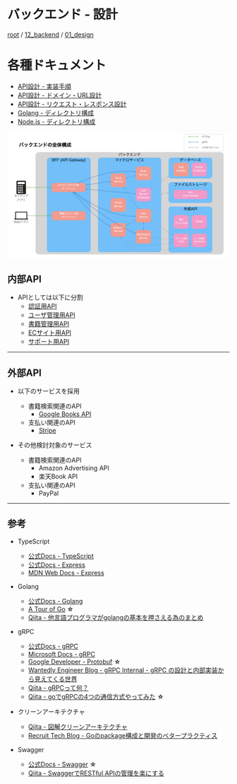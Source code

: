 # バックエンド - 設計

[root](./../../../README.md) 
/ [12_backend](./../README.md) 
/ [01_design](./README.md)

# 各種ドキュメント

* [API設計 - 実装手順](./implementation-procedure.md)
* [API設計 - ドメイン・URL設計](./domain-url.md)
* [API設計 - リクエスト・レスポンス設計](./request-response.md)
* [Golang - ディレクトリ構成](./directories-for-golang.md)
* [Node.js - ディレクトリ構成](./directories-for-node.md)

![全体構成](./images/architecture.jpeg)

## 内部API

* APIとしては以下に分割
  * [認証用API](./../31_auth_api/README.md)
  * [ユーザ管理用API](./../32_user_api/README.md)
  * [書籍管理用API](./../33_book_api/README.md)
  * [ECサイト用API](./../34_store_api/README.md)
  * [サポート用API](./../35_information_api/README.md)

---

## 外部API

* 以下のサービスを採用
  * 書籍検索関連のAPI
    * [Google Books API](./../31_google_books_api/README.md)
  * 支払い関連のAPI
    * [Stripe](./../32_stripe/README.md)

* その他検討対象のサービス
  * 書籍検索関連のAPI
    * Amazon Advertising API
    * 楽天Book API
  * 支払い関連のAPI
    * PayPal

---

## 参考

* TypeScript
  * [公式Docs - TypeScript](typescriptlang.org)
  * [公式Docs - Express](https://expressjs.com/ja/)
  * [MDN Web Docs - Express](https://developer.mozilla.org/ja/docs/Learn/Server-side/Express_Nodejs/Introduction)

* Golang
  * [公式Docs - Golang](https://golang.org/)
  * [A Tour of Go](https://go-tour-jp.appspot.com/welcome/1) **☆**
  * [Qiita - 他言語プログラマがgolangの基本を押さえる為のまとめ](https://qiita.com/tfrcm/items/e2a3d7ce7ab8868e37f7)

* gRPC
  * [公式Docs - gRPC](https://grpc.io/)
  * [Microsoft Docs - gRPC](https://docs.microsoft.com/ja-jp/dotnet/architecture/cloud-native/grpc)
  * [Google Developer - Protobuf](https://developers.google.com/protocol-buffers) **☆**
  * [Wantedly Engineer Blog - gRPC Internal - gRPC の設計と内部実装から見えてくる世界]()
  * [Qiita - gRPCって何？](https://qiita.com/oohira/items/63b5ccb2bf1a913659d6)
  * [Qiita - goでgRPCの4つの通信方式やってみた](https://qiita.com/tomo0/items/310d8ffe82749719e029) **☆**

* クリーンアーキテクチャ
  * [Qiita - 図解クリーンアーキテクチャ](https://qiita.com/kz_12/items/bc79102247b86626fc72)
  * [Recruit Tech Blog - Goのpackage構成と開発のベタープラクティス](https://engineer.recruit-lifestyle.co.jp/techblog/2018-03-16-go-ddd/)

* Swagger
  * [公式Docs - Swagger](https://swagger.io/) **☆**
  * [Qiita - SwaggerでRESTful APIの管理を楽にする](https://qiita.com/disc99/items/37228f5d687ad2969aa2)
